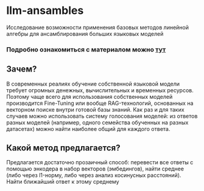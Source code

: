 
# llm-ansambles
Исследование возможности применения базовых методов линейной алгебры для ансамблирования больших языковых моделей

### Подробно ознакомиться с материалом можно [тут](https://colab.research.google.com/drive/1dC16XzmIntF5MSSuKyOGwopop4BQzZxY)

## Зачем?

В современных реалиях обучение собственной языковой модели требует огромных денежных, вычислительных и временных ресурсов. Поэтому чаще всего для использования собственных моделей производится Fine-Tuning или вообще RAG-технологий, основанных на векторном поиске внутри готовой базы знаний. Как раз и для таких случаев можно использовать систему голосования моделей: из ответов разных моделей (например, одного семейства обученных на разных датасетах) можно найти наиболее общий для каждого ответа.

## Какой метод предлагается?
Предлагается достаточно прозаичный способ: перевести все ответы с помощью энкодера в набор векторов (эмбедингов), найти среднее (либо через l1-норму, либо через анализ косинусных расстояний). Найти ближайший ответ к этому среднему



